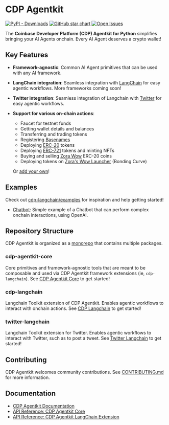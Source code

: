 # CDP Agentkit

[![PyPI - Downloads](https://img.shields.io/pypi/dm/cdp-agentkit-core?style=flat-square)](https://pypistats.org/packages/cdp-agentkit-core)
[![GitHub star chart](https://img.shields.io/github/stars/coinbase/cdp-agentkit?style=flat-square)](https://star-history.com/#coinbase/cdp-agentkit)
[![Open Issues](https://img.shields.io/github/issues-raw/coinbase/cdp-agentkit?style=flat-square)](https://github.com/coinbase/cdp-agentkit/issues)

The **Coinbase Developer Platform (CDP) Agentkit for Python** simplifies bringing your AI Agents onchain. Every AI Agent deserves a crypto wallet!


## Key Features
- **Framework-agnostic**: Common AI Agent primitives that can be used with any AI framework.
- **LangChain integration**: Seamless integration with [LangChain](https://python.langchain.com/docs/introduction/) for easy agentic workflows. More frameworks coming soon!
- **Twitter integration**: Seamless integration of Langchain with [Twitter](https://developer.twitter.com/en/docs/twitter-api) for easy agentic workflows.
- **Support for various on-chain actions**:

  - Faucet for testnet funds
  - Getting wallet details and balances
  - Transferring and trading tokens
  - Registering [Basenames](https://www.base.org/names)
  - Deploying [ERC-20](https://www.coinbase.com/learn/crypto-glossary/what-is-erc-20) tokens
  - Deploying [ERC-721](https://www.coinbase.com/learn/crypto-glossary/what-is-erc-721) tokens and minting NFTs
  - Buying and selling [Zora Wow](https://wow.xyz/) ERC-20 coins
  - Deploying tokens on [Zora's Wow Launcher](https://wow.xyz/mechanics) (Bonding Curve)

  Or [add your own](./CONTRIBUTING.md#adding-an-action-to-agentkit-core)!

## Examples
Check out [cdp-langchain/examples](./cdp-langchain/examples) for inspiration and help getting started!
- [Chatbot](./cdp-langchain/examples/chatbot/README.md): Simple example of a Chatbot that can perform complex onchain interactions, using OpenAI.

## Repository Structure
CDP Agentkit is organized as a [monorepo](https://en.wikipedia.org/wiki/Monorepo) that contains multiple packages.

### cdp-agentkit-core
Core primitives and framework-agnostic tools that are meant to be composable and used via CDP Agentkit framework extensions (ie, `cdp-langchain`).
See [CDP Agentkit Core](./cdp-agentkit-core/README.md) to get started!

### cdp-langchain
Langchain Toolkit extension of CDP Agentkit. Enables agentic workflows to interact with onchain actions.
See [CDP Langchain](./cdp-langchain/README.md) to get started!

### twitter-langchain
Langchain Toolkit extension for Twitter. Enables agentic workflows to interact with Twitter, such as to post a tweet.
See [Twitter Langchain](./twitter-langchain/README.md) to get started!

## Contributing
CDP Agentkit welcomes community contributions.
See [CONTRIBUTING.md](CONTRIBUTING.md) for more information.

## Documentation
- [CDP Agentkit Documentation](https://docs.cdp.coinbase.com/agentkit/docs/welcome)
- [API Reference: CDP Agentkit Core](https://coinbase.github.io/cdp-agentkit/cdp-agentkit-core/index.html)
- [API Reference: CDP Agentkit LangChain Extension](https://coinbase.github.io/cdp-agentkit/cdp-langchain/index.html)